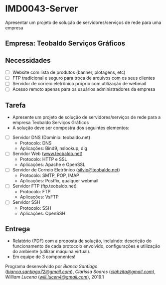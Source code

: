 # IMD0043-Server
Apresentar um projeto de solução de servidores/serviços de rede para uma empresa

## Empresa: Teobaldo Serviços Gráficos 

## Necessidades
- [ ] Website com lista de produtos (banner, plotagens, etc)
- [ ] FTP tradicional e seguro para troca de arquivos com os seus clientes
- [ ] Servidor de correio eletrônico próprio com utilização de webmail
- [ ] Acesso remoto apenas para os usuários administradores da empresa

## Tarefa
* Apresente um projeto de solução de servidores/serviços de rede para a 
  empresa Teobaldo Serviços Gráficos
* A solução deve ser compostra dos seguintes elementos:
- [ ] Servidor DNS (Domínio: teobaldo.net)
	- Protocolo: DNS
	- Aplicações: Bind9, nslookup, dig
- [ ] Servidor Web (www.teobaldo.net)
	- Protocolo: HTTP e SSL
	- Aplicações: Apache e OpenSSL
- [ ] Servidor de Correio Eletrônico (silvio@teobaldo.net)
	- Protocolo: SMTP, POP, IMAP
	- Aplicações: Postfix, qualquer webmail
- [ ] Servidor FTP (ftp.teobaldo.net)
	- Protocolo: FTP
	- Aplicações: VsFTP
- [ ] Servidor SSH
	- Protocolo: SSH
	- Aplicações: OpenSSH

## Entrega
* Relatório (PDF) com a proposta de solução, incluindo: descrição do 
  funcionamento de cada protocolo envolvido, configurações e utilização
  do ambiente (utilizar máquina virtual).
* Em equipe de 3 componentes!


Programa desenvolvido por _Bianca Santiago_ (*bianca.santiago72@gmail.com*), _Clarissa Soares_ (*clahzita@gmail.com*), _William Lucena_ (*will.lucen4@gmail.com*), 2019.1
